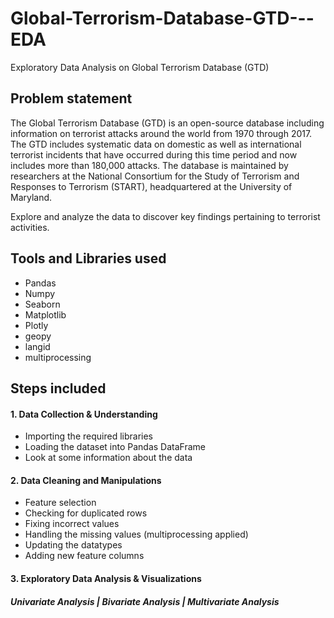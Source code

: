 # Global-Terrorism-Database-GTD---EDA
Exploratory Data Analysis on Global Terrorism Database (GTD)
## **Problem statement** 
The Global Terrorism Database (GTD) is an open-source database including information on terrorist attacks around the world from 1970 through 2017. The GTD includes systematic data on domestic as well as international terrorist incidents that have occurred during this time period and now includes more than 180,000 attacks. The database is maintained by researchers at the National Consortium for the Study of Terrorism and Responses to Terrorism (START), headquartered at the University of Maryland.<br>

Explore and analyze the data to discover key findings pertaining to terrorist activities. <br>

## **Tools and Libraries used**
* Pandas 
* Numpy
* Seaborn
* Matplotlib
* Plotly
* geopy
* langid
* multiprocessing

## **Steps included**
####   **1. Data Collection & Understanding** 
 * Importing the required libraries
 * Loading the dataset into Pandas DataFrame
 * Look at some information about the data

####   **2. Data Cleaning and Manipulations** 
 * Feature selection <br>
 * Checking for duplicated rows  <br>
 * Fixing incorrect values <br>
 * Handling the missing values (multiprocessing applied)<br>
 * Updating the datatypes <br>
 * Adding new feature columns <br>

#### **3. Exploratory Data Analysis & Visualizations**
###### **Univariate Analysis | Bivariate Analysis |  Multivariate Analysis**
